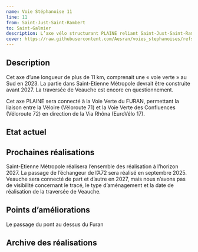 ```yaml
---
name: Voie Stéphanoise 11
line: 11
from: Saint-Just-Saint-Rambert 
to: Saint-Galmier
description: L’axe vélo structurant PLAINE reliant Saint-Just-Saint-Rambert à Saint-Galmier, traversant trois collectivités, Loire Forez, Saint-Etienne Métropole et Forez EST.
cover: https://raw.githubusercontent.com/Aesran/voies_stephanoises/refs/heads/main/assets/hero.jpeg
---
```


## Description
Cet axe d’une longueur de plus de 11 km, comprenait une « voie verte » au Sud en 2023.
La partie dans Saint-Etienne Métropole devrait être construite avant 2027.
La traversée de Veauche est encore en questionnement.

Cet axe PLAINE sera connecté à la Voie Verte du FURAN, permettant la liaison entre la Véloire (Véloroute 71) et la Voie Verte des Confluences (Véloroute 72) en direction de la Via Rhôna (EuroVélo 17).

## Etat actuel


## Prochaines réalisations 
Saint-Etienne Métropole réalisera l’ensemble des réalisation à l’horizon 2027.
La passage de l’échangeur de l’A72 sera réalisé en septembre 2025.
Veauche sera connecté de part et d’autre en 2027, mais nous n’avons pas de visibilité concernant le tracé, le type d’aménagement et la date de réalisation de la traversée de Veauche.

## Points d’améliorations
Le passage du pont au dessus du Furan

## Archive des réalisations
